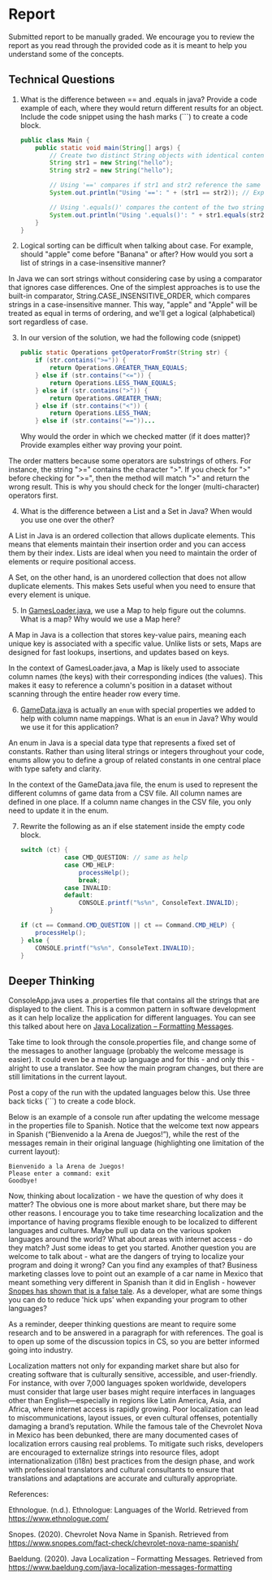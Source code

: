 # Report

Submitted report to be manually graded. We encourage you to review the report as you read through the provided
code as it is meant to help you understand some of the concepts. 

## Technical Questions

1. What is the difference between == and .equals in java? Provide a code example of each, where they would return different results for an object. Include the code snippet using the hash marks (```) to create a code block.
   ```java
   public class Main { 
       public static void main(String[] args) {
           // Create two distinct String objects with identical content
           String str1 = new String("hello");
           String str2 = new String("hello");

           // Using '==' compares if str1 and str2 reference the same object in memory.
           System.out.println("Using '==': " + (str1 == str2)); // Expected output: false

           // Using '.equals()' compares the content of the two strings.
           System.out.println("Using '.equals()': " + str1.equals(str2)); // Expected output: true
       }
   }
   ```




2. Logical sorting can be difficult when talking about case. For example, should "apple" come before "Banana" or after? How would you sort a list of strings in a case-insensitive manner? 

In Java we can sort strings without considering case by using a comparator that ignores case differences. One of the simplest approaches is to use the built-in comparator, String.CASE_INSENSITIVE_ORDER, which compares strings in a case-insensitive manner. This way, "apple" and "Apple" will be treated as equal in terms of ordering, and we'll get a logical (alphabetical) sort regardless of case.



3. In our version of the solution, we had the following code (snippet)
    ```java
    public static Operations getOperatorFromStr(String str) {
        if (str.contains(">=")) {
            return Operations.GREATER_THAN_EQUALS;
        } else if (str.contains("<=")) {
            return Operations.LESS_THAN_EQUALS;
        } else if (str.contains(">")) {
            return Operations.GREATER_THAN;
        } else if (str.contains("<")) {
            return Operations.LESS_THAN;
        } else if (str.contains("=="))...
    ```
    Why would the order in which we checked matter (if it does matter)? Provide examples either way proving your point. 

The order matters because some operators are substrings of others. For instance, the string ">=" contains the character ">". If you check for ">" before checking for ">=", then the method will match ">" and return the wrong result. This is why you should check for the longer (multi-character) operators first.


4. What is the difference between a List and a Set in Java? When would you use one over the other? 

A List in Java is an ordered collection that allows duplicate elements. This means that elements maintain their insertion order and you can access them by their index. Lists are ideal when you need to maintain the order of elements or require positional access.


A Set, on the other hand, is an unordered collection that does not allow duplicate elements. This makes Sets useful when you need to ensure that every element is unique.


5. In [GamesLoader.java](src/main/java/student/GamesLoader.java), we use a Map to help figure out the columns. What is a map? Why would we use a Map here? 

A Map in Java is a collection that stores key-value pairs, meaning each unique key is associated with a specific value. Unlike lists or sets, Maps are designed for fast lookups, insertions, and updates based on keys.

In the context of GamesLoader.java, a Map is likely used to associate column names (the keys) with their corresponding indices (the values). This makes it easy to reference a column's position in a dataset without scanning through the entire header row every time.


6. [GameData.java](src/main/java/student/GameData.java) is actually an `enum` with special properties we added to help with column name mappings. What is an `enum` in Java? Why would we use it for this application?

An enum in Java is a special data type that represents a fixed set of constants. Rather than using literal strings or integers throughout your code, enums allow you to define a group of related constants in one central place with type safety and clarity.

In the context of the GameData.java file, the enum is used to represent the different columns of game data from a CSV file. All column names are defined in one place. If a column name changes in the CSV file, you only need to update it in the enum.




7. Rewrite the following as an if else statement inside the empty code block.
    ```java
    switch (ct) {
                case CMD_QUESTION: // same as help
                case CMD_HELP:
                    processHelp();
                    break;
                case INVALID:
                default:
                    CONSOLE.printf("%s%n", ConsoleText.INVALID);
            }
    ``` 

    ```java
    if (ct == Command.CMD_QUESTION || ct == Command.CMD_HELP) {
        processHelp();
    } else {
        CONSOLE.printf("%s%n", ConsoleText.INVALID);
    }  
    ```

## Deeper Thinking

ConsoleApp.java uses a .properties file that contains all the strings
that are displayed to the client. This is a common pattern in software development
as it can help localize the application for different languages. You can see this
talked about here on [Java Localization – Formatting Messages](https://www.baeldung.com/java-localization-messages-formatting).

Take time to look through the console.properties file, and change some of the messages to
another language (probably the welcome message is easier). It could even be a made up language and for this - and only this - alright to use a translator. See how the main program changes, but there are still limitations in 
the current layout. 

Post a copy of the run with the updated languages below this. Use three back ticks (```) to create a code block.

Below is an example of a console run after updating the welcome message in the properties file to Spanish. Notice that the welcome text now appears in Spanish (“Bienvenido a la Arena de Juegos!”), while the rest of the messages remain in their original language (highlighting one limitation of the current layout):
```text
Bienvenido a la Arena de Juegos!
Please enter a command: exit
Goodbye!
```

Now, thinking about localization - we have the question of why does it matter? The obvious
one is more about market share, but there may be other reasons.  I encourage
you to take time researching localization and the importance of having programs
flexible enough to be localized to different languages and cultures. Maybe pull up data on the
various spoken languages around the world? What about areas with internet access - do they match? Just some ideas to get you started. Another question you are welcome to talk about - what are the dangers of trying to localize your program and doing it wrong? Can you find any examples of that? Business marketing classes love to point out an example of a car name in Mexico that meant something very different in Spanish than it did in English - however [Snopes has shown that is a false tale](https://www.snopes.com/fact-check/chevrolet-nova-name-spanish/).  As a developer, what are some things you can do to reduce 'hick ups' when expanding your program to other languages?


As a reminder, deeper thinking questions are meant to require some research and to be answered in a paragraph for with references. The goal is to open up some of the discussion topics in CS, so you are better informed going into industry. 

Localization matters not only for expanding market share but also for creating software that is culturally sensitive, accessible, and user-friendly. For instance, with over 7,000 languages spoken worldwide, developers must consider that large user bases might require interfaces in languages other than English—especially in regions like Latin America, Asia, and Africa, where internet access is rapidly growing. Poor localization can lead to miscommunications, layout issues, or even cultural offenses, potentially damaging a brand’s reputation. While the famous tale of the Chevrolet Nova in Mexico has been debunked, there are many documented cases of localization errors causing real problems. To mitigate such risks, developers are encouraged to externalize strings into resource files, adopt internationalization (i18n) best practices from the design phase, and work with professional translators and cultural consultants to ensure that translations and adaptations are accurate and culturally appropriate.

References:

Ethnologue. (n.d.). Ethnologue: Languages of the World. Retrieved from https://www.ethnologue.com/

Snopes. (2020). Chevrolet Nova Name in Spanish. Retrieved from https://www.snopes.com/fact-check/chevrolet-nova-name-spanish/

Baeldung. (2020). Java Localization – Formatting Messages. Retrieved from https://www.baeldung.com/java-localization-messages-formatting